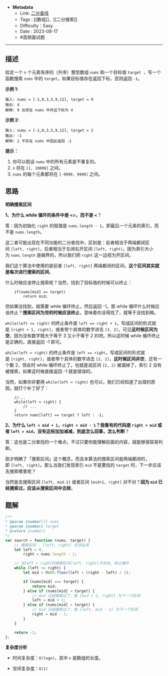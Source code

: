 - **Metadata**
	- Link:  [二分查找](https://leetcode.cn/problems/binary-search/description/ "https://leetcode.cn/problems/binary-search/description/")
	- Tags : [[数组]]、[[二分搜索]]
	- Difficulty：Easy
	- Date : 2023-08-17
	- #高频面试题
---

## 描述

给定一个 `n` 个元素有序的（升序）整型数组 `nums` 和一个目标值 `target`  ，写一个函数搜索 `nums` 中的 `target`，如果目标值存在返回下标，否则返回 `-1`。

**示例 1:**

```
输入: nums = [-1,0,3,5,9,12], target = 9
输出: 4
解释: 9 出现在 nums 中并且下标为 4
```

**示例 2:**

```
输入: nums = [-1,0,3,5,9,12], target = 2
输出: -1
解释: 2 不存在 nums 中因此返回 -1
```

**提示：**

1. 你可以假设 `nums` 中的所有元素是不重复的。
2. `n` 将在 `[1, 10000]` 之间。
3. `nums` 的每个元素都将在 `[-9999, 9999]` 之间。

## 思路

**明确搜索区间**

**1、为什么 while 循环的条件中是 <=，而不是 <**？

答：因为初始化 `right` 的赋值是 `nums.length - 1`，即最后一个元素的索引，而不是 `nums.length`。

这二者可能出现在不同功能的二分查找中，区别是：前者相当于两端都闭区间 `[left, right]`，后者相当于左闭右开区间 `[left, right)`。因为索引大小为 `nums.length` 是越界的，所以我们把 `right` 这一边视为开区间。

我们这个算法中使用的是前者 `[left, right]` 两端都闭的区间。**这个区间其实就是每次进行搜索的区间**。

什么时候应该停止搜索呢？当然，找到了目标值的时候可以终止：

```
    if(nums[mid] == target)
        return mid; 
```

但如果没找到，就需要 while 循环终止，然后返回 -1。那 while 循环什么时候应该终止？**搜索区间为空的时候应该终止**，意味着你没得找了，就等于没找到嘛。

`while(left <= right)` 的终止条件是 `left == right + 1`，写成区间的形式就是 `[right + 1, right]`，或者带个具体的数字进去 `[3, 2]`，可见**这时候区间为空**，因为没有数字既大于等于 3 又小于等于 2 的吧。所以这时候 while 循环终止是正确的，直接返回 -1 即可。

`while(left < right)` 的终止条件是 `left == right`，写成区间的形式就是 `[right, right]`，或者带个具体的数字进去 `[2, 2]`，**这时候区间非空**，还有一个数 2，但此时 while 循环终止了。也就是说区间 `[2, 2]` 被漏掉了，索引 2 没有被搜索，如果这时候直接返回 -1 就是错误的。

当然，如果你非要用 `while(left < right)` 也可以，我们已经知道了出错的原因，就打个补丁好了：

```
    //...
    while(left < right) {
        // ...
    }
    return nums[left] == target ? left : -1;
```

**2、为什么 `left = mid + 1`，`right = mid - 1`？我看有的代码是 `right = mid` 或者 `left = mid`，没有这些加加减减，到底怎么回事，怎么判断**？

答：这也是二分查找的一个难点，不过只要你能理解前面的内容，就能够很容易判断。

刚才明确了「搜索区间」这个概念，而且本算法的搜索区间是两端都闭的，即 `[left, right]`。那么当我们发现索引 `mid` 不是要找的 `target` 时，下一步应该去搜索哪里呢？

当然是去搜索区间 `[left, mid-1]` 或者区间 `[mid+1, right]` 对不对？**因为 `mid` 已经搜索过，应该从搜索区间中去除**。

## 题解

```js
/**
* @param {number[]} nums
* @param {number} target
* @return {number}
*/
var search = function (nums, target) {
    // 搜索区间 - [left, right] 左闭右闭
    let left = 0,
        right = nums.length - 1;

    // 当left > right时搜索区间[left, right]不存在，终止循环
    while (left <= right) {
        let mid = Math.floor(left + (right - left) / 2);

        if (nums[mid] === target) {
            return mid;
        } else if (nums[mid] < target) {
            // mid 已经搜索过了，取 [mid + 1, right] 为下一个区间
            left = mid + 1;
        } else if (nums[mid] > target) {
            // mid 已经搜索过了，取 [left, mid - 1] 为下一个区间
            right = mid - 1;
        }
    }

    return -1;
};
```

**复杂度分析**

- 时间复杂度：`O(logn)`，其中 `n` 是数组的长度。

- 空间复杂度：`O(1)`
